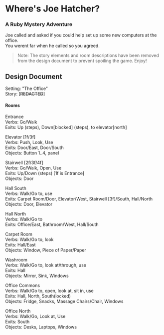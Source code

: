 # Where's Joe Hatcher?
### A Ruby Mystery Adventure
Joe called and asked if you could help set up some new computers at the office.  
You werent far when he called so you agreed.  

> Note: The story elements and room descriptions have been removed from the design document to prevent spoiling the game. Enjoy!

## Design Document
Setting: "The Office"  
Story: [~~REDACTED~~]

#### Rooms
Entrance  
Verbs: Go/Walk  
Exits: Up (steps), Down[blocked] (steps), to elevator[north]

Elevator [1f/3f]  
Verbs: Push, Look, Use  
Exits: Door/East, Door/South  
Objects: Button 1..4, panel

Stairwell [2f/3f/4f]  
Verbs: Go/Walk, Open, Use  
Exits: Up/Down (steps) [1f is Entrance]  
Objects: Door

Hall South  
Verbs: Walk/Go to, use  
Exits: Carpet Room/Door, Elevator/West, Stairwell [3f]/South, Hall/North  
Objects: Door, Elevator

Hall North  
Verbs: Walk/Go to  
Exits: Office/East, Bathroom/West, Hall/South

Carpet Room  
Verbs: Walk/Go to, look   
Exits: Hall/East  
Objects: Window, Piece of Paper/Paper

Washroom  
Verbs: Walk/Go to, look at/through, use  
Exits: Hall  
Objects: Mirror, Sink, Windows

Office Commons  
Verbs: Walk/Go to, open, look at, sit in, use  
Exits: Hall, North, South(locked)  
Objects: Fridge, Snacks, Massage Chairs/Chair, Windows

Office North  
Verbs: Walk/Go, Look at, Use  
Exits: South  
Objects: Desks, Laptops, Windows